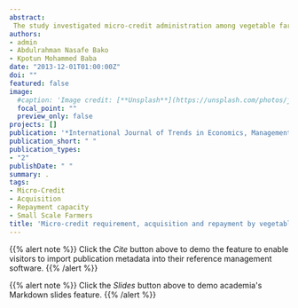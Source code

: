 ```yaml
---
abstract:
 The study investigated micro-credit administration among vegetable farmers in Niger State, Nigeria. Structured questionnaire was administered on 240 respondents to collect the data analysed using descriptive statistics, linear and multinomial logit regressions to examine factors that determine access and repayment of credit. The findings showed that the respondents had average family size of five, average age of 41 years, average farm size of 2.5ha and low educational background. About 62.5% of the respondents obtained their credit from informal sources while 37.5% patronized formal sources. The study shows that mean disbursement was N54,650 as against mean application of N61,079. Age, gender, household size, interest rate and educational level where among the factors that influence repayment capacity of vegetable farmers. It is recommended that microfinance institutions should extend credit to farmers based on need and not solely based on their technical requirements so as to ensure that the farmers are able to achieve their farm targets and hence pay back the loan.
authors:
- admin
- Abdulrahman Nasafe Bako
- Kpotun Mohammed Baba
date: "2013-12-01T01:00:00Z"
doi: ""
featured: false
image:
  #caption: 'Image credit: [**Unsplash**](https://unsplash.com/photos/jdD8gXaTZsc)'
  focal_point: ""
  preview_only: false
projects: []
publication: '*International Journal of Trends in Economics, Management and Technology II(IV)*:34-39'
publication_short: " "
publication_types:
- "2"
publishDate: " "
summary: .
tags:
- Micro-Credit
- Acquisition
- Repayment capacity
- Small Scale Farmers
title: 'Micro-credit requirement, acquisition and repayment by vegetable farmers in Niger State, Nigeria'
---
```

{{% alert note %}}
Click the *Cite* button above to demo the feature to enable visitors to import publication metadata into their reference management software.
{{% /alert %}}

{{% alert note %}}
Click the *Slides* button above to demo academia's Markdown slides feature.
{{% /alert %}}
